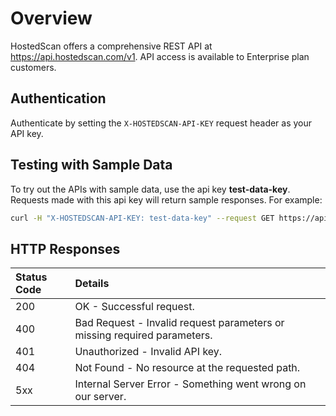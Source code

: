 # Overview

HostedScan offers a comprehensive REST API at https://api.hostedscan.com/v1. API access is available to Enterprise plan customers.

## Authentication

Authenticate by setting the `X-HOSTEDSCAN-API-KEY` request header as your API key.

## Testing with Sample Data

To try out the APIs with sample data, use the api key **test-data-key**. Requests made with this api key will return sample responses. For example:

```bash
curl -H "X-HOSTEDSCAN-API-KEY: test-data-key" --request GET https://api.hostedscan.com/v1/scans
```

## HTTP Responses

| Status Code | Details |
| :--- | :--- |
| 200 | OK - Successful request. |
| 400 | Bad Request - Invalid request parameters or missing required parameters. |
| 401 | Unauthorized - Invalid API key. |
| 404 | Not Found - No resource at the requested path. |
| 5xx | Internal Server Error - Something went wrong on our server. |



